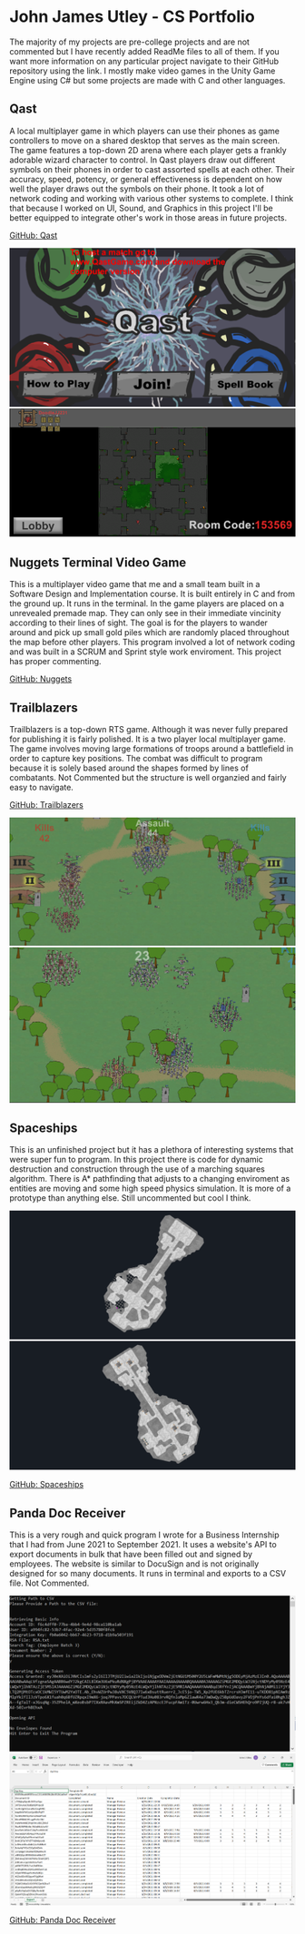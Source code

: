 # John James Utley - CS Portfolio

The majority of my projects are pre-college projects and are not commented but I have recently added ReadMe files to all of them. If you want more information on any particular project navigate to their GitHub repository using the link. I mostly make video games in the Unity Game Engine using C# but some projects are made with C and other languages.

## Qast

A local multiplayer game in which players can use their phones as game controllers to move on a shared desktop that serves as the main screen. The game features a top-down 2D arena where each player gets a frankly adorable wizard character to control. In Qast players draw out different symbols on their phones in order to cast assorted spells at each other. Their accuracy, speed, potency, or general effectiveness is dependent on how well the player draws out the symbols on their phone. It took a lot of network coding and working with various other systems to complete. I think that because I worked on UI, Sound, and Graphics in this project I'll be better equipped to integrate other's work in those areas in  future projects.

[GitHub: Qast](https://github.com/JohnJamesUtley/Qast)

![](Photos/ClientOpen.PNG "Qast")
![](Photos/Jungle1.PNG "Qast")

## Nuggets Terminal Video Game
This is a multiplayer video game that me and a small team built in a Software Design and Implementation course. It is built entirely in C and from the ground up. It runs in the terminal. In the game players are placed on a unrevealed premade map. They can only see in their immediate vincinity according to their lines of sight. The goal is for the players to wander around and pick up small gold piles which are randomly placed throughout the map before other players. This program involved a lot of network coding and was built in a SCRUM and Sprint style work enviroment. This project has proper commenting.

[GitHub: Nuggets](https://github.com/cs50spring2021/nuggets-nunchuck-buccaneer)

## Trailblazers
Trailblazers is a top-down RTS game. Although it was never fully prepared for publishing it is fairly polished. It is a two player local multiplayer game. The game involves moving large formations of troops around a battlefield in order to capture key positions. The combat was difficult to program because it is solely based around the shapes formed by lines of combatants. Not Commented but the structure is well organzied and fairly easy to navigate.

[GitHub: Trailblazers](https://github.com/JohnJamesUtley/Trailblazers)

![](Photos/Trail1.PNG "Trailblazers")
![](Photos/Trail2.PNG "Trailblazers")

## Spaceships
This is an unfinished project but it has a plethora of interesting systems that were super fun to program. In this project there is code for dynamic destruction and construction through the use of a marching squares algorithm. There is A* pathfinding that adjusts to a changing enviroment as entities are moving and some high speed physics simulation. It is more of a prototype than anything else. Still uncommented but cool I think.

![](Photos/Ship1.PNG "Spaceships")
![](Photos/Ship2.PNG "Spaceships")

[GitHub: Spaceships](https://github.com/JohnJamesUtley/Spaceships-3)

## Panda Doc Receiver
This is a very rough and quick program I wrote for a Business Internship that I had from June 2021 to September 2021. It uses a website's API to export documents in bulk that have been filled out and signed by employees. The website is similar to DocuSign and is not originally designed for so many documents. It runs in terminal and exports to a CSV file. Not Commented.

![](Photos/PandaDoc.PNG "PandaDoc")
![](Photos/PandaDoc2.PNG "PandaDoc")

[GitHub: Panda Doc Receiver](https://github.com/JohnJamesUtley/Panda-Doc-Receiver)

